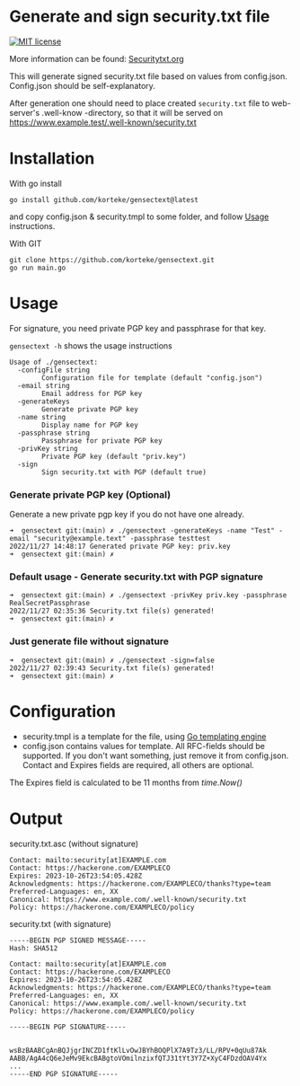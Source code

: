 # Generate and sign security.txt file
[![MIT license](https://img.shields.io/github/license/korteke/gensectext.svg)](https://github.com/korteke/gensectext/blob/main/LICENSE.md)

More information can be found: [Securitytxt.org](https://securitytxt.org/)

This will generate signed security.txt file based on values from config.json. Config.json should be self-explanatory.

After generation one should need to place created `security.txt` file to web-server's .well-know -directory, so that it will be served on https://www.example.test/.well-known/security.txt 
# Installation 
With go install
```
go install github.com/korteke/gensectext@latest
```
and copy config.json & security.tmpl to some folder, and follow [Usage](#usage) instructions.

With GIT
```
git clone https://github.com/korteke/gensectext.git
go run main.go
```

# Usage
For signature, you need private PGP key and passphrase for that key.

`gensectext -h` shows the usage instructions 

```
Usage of ./gensectext:
  -configFile string
        Configuration file for template (default "config.json")
  -email string
        Email address for PGP key
  -generateKeys
        Generate private PGP key
  -name string
        Display name for PGP key
  -passphrase string
        Passphrase for private PGP key
  -privKey string
        Private PGP key (default "priv.key")
  -sign
        Sign security.txt with PGP (default true)
```

### Generate private PGP key (Optional)
Generate a new private pgp key if you do not have one already.
```
➜  gensectext git:(main) ✗ ./gensectext -generateKeys -name "Test" -email "security@example.text" -passphrase testtest
2022/11/27 14:48:17 Generated private PGP key: priv.key
➜  gensectext git:(main) ✗ 
```

### Default usage - Generate security.txt with PGP signature
```
➜  gensectext git:(main) ✗ ./gensectext -privKey priv.key -passphrase RealSecretPassphrase
2022/11/27 02:35:36 Security.txt file(s) generated!
➜  gensectext git:(main) ✗
```

### Just generate file without signature
```
➜  gensectext git:(main) ✗ ./gensectext -sign=false
2022/11/27 02:39:43 Security.txt file(s) generated!
➜  gensectext git:(main) ✗
```

# Configuration
* security.tmpl is a template for the file, using [Go templating engine](https://pkg.go.dev/text/template)
* config.json contains values for template. All RFC-fields should be supported. If you don't want something, just remove it from config.json. Contact and Expires fields are required, all others are optional.   
  
The Expires field is calculated to be 11 months from *time.Now()*

# Output
security.txt.asc (without signature)
```
Contact: mailto:security[at]EXAMPLE.com
Contact: https://hackerone.com/EXAMPLECO
Expires: 2023-10-26T23:54:05.428Z
Acknowledgments: https://hackerone.com/EXAMPLECO/thanks?type=team
Preferred-Languages: en, XX
Canonical: https://www.example.com/.well-known/security.txt
Policy: https://hackerone.com/EXAMPLECO/policy
```

security.txt (with signature)
```
-----BEGIN PGP SIGNED MESSAGE-----
Hash: SHA512

Contact: mailto:security[at]EXAMPLE.com
Contact: https://hackerone.com/EXAMPLECO
Expires: 2023-10-26T23:54:05.428Z
Acknowledgments: https://hackerone.com/EXAMPLECO/thanks?type=team
Preferred-Languages: en, XX
Canonical: https://www.example.com/.well-known/security.txt
Policy: https://hackerone.com/EXAMPLECO/policy

-----BEGIN PGP SIGNATURE-----


wsBzBAABCgAnBQJjgrINCZD1ftKlLvOwJBYhBOQPlX7A9Tz3/LL/RPV+0qUu87Ak
AABB/AgA4cQ6eJeMv9EkcBABgtoVOmilnzixfQTJ31tYt3Y7Z+XyC4FDzdOAV4Yx
...
-----END PGP SIGNATURE-----
```






